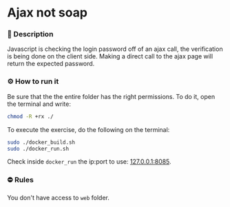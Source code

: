# Ajax not soap
### 📄 Description
Javascript is checking the login password off of an ajax call, the verification is being done on the client side.
Making a direct call to the ajax page will return the expected password.

### ⚙ How to run it
Be sure that the the entire folder has the right permissions.
To do it, open the terminal and write:
```bash
chmod -R +rx ./
```

To execute the exercise, do the following on the terminal:
```bash
sudo ./docker_build.sh
sudo ./docker_run.sh
```

Check inside `docker_run` the ip:port to use: [127.0.0.1:8085](127.0.0.1:8085).

### ⛔ Rules
You don't have access to `web` folder.
